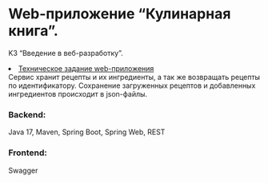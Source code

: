# Web-приложение “Кулинарная книга”. 
K3 “Введение в веб-разработку”.
<li><a href="https://docs.google.com/document/d/1wb6fbq_kis7N5VJsCC46kfAqKh7b7Cr2X5s6jJWXkBk">Техническое задание web-приложения</a></li>
Cервис хранит рецепты и их ингредиенты, а так же возвращать рецепты по идентификатору.
Сохранение загруженных рецептов и добавленных ингредиентов происходит в json-файлы.
<h3>Backend:</h3>
Java 17, Maven, Spring Boot, Spring Web, REST
<h3>Frontend:</h3>
Swagger
